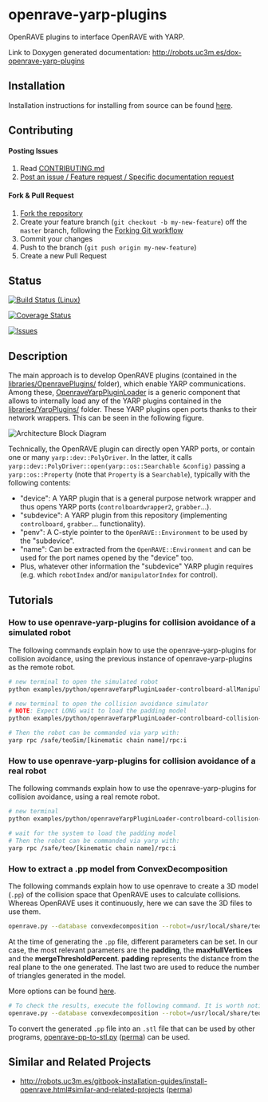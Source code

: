 # openrave-yarp-plugins

OpenRAVE plugins to interface OpenRAVE with YARP.

Link to Doxygen generated documentation: http://robots.uc3m.es/dox-openrave-yarp-plugins

## Installation

Installation instructions for installing from source can be found [here](doc/openrave-yarp-plugins-install.md).

## Contributing

#### Posting Issues

1. Read [CONTRIBUTING.md](CONTRIBUTING.md)
2. [Post an issue / Feature request / Specific documentation request](https://github.com/roboticslab-uc3m/openrave-yarp-plugins/issues)

#### Fork & Pull Request

1. [Fork the repository](https://github.com/roboticslab-uc3m/openrave-yarp-plugins/fork)
2. Create your feature branch (`git checkout -b my-new-feature`) off the `master` branch, following the [Forking Git workflow](https://www.atlassian.com/git/tutorials/comparing-workflows/forking-workflow)
3. Commit your changes
4. Push to the branch (`git push origin my-new-feature`)
5. Create a new Pull Request

## Status

[![Build Status (Linux)](https://travis-ci.com/roboticslab-uc3m/openrave-yarp-plugins.svg?branch=master)](https://travis-ci.com/roboticslab-uc3m/openrave-yarp-plugins)

[![Coverage Status](https://coveralls.io/repos/roboticslab-uc3m/openrave-yarp-plugins/badge.svg)](https://coveralls.io/r/roboticslab-uc3m/openrave-yarp-plugins)

[![Issues](https://img.shields.io/github/issues/roboticslab-uc3m/openrave-yarp-plugins.svg?label=Issues)](https://github.com/roboticslab-uc3m/openrave-yarp-plugins/issues)

## Description

The main approach is to develop OpenRAVE plugins (contained in the [libraries/OpenravePlugins/](libraries/OpenravePlugins/) folder), which enable YARP communications. Among these, [OpenraveYarpPluginLoader](libraries/OpenravePlugins/OpenraveYarpPluginLoader) is a generic component that allows to internally load any of the YARP plugins contained in the [libraries/YarpPlugins/](libraries/YarpPlugins/) folder. These YARP plugins open ports thanks to their network wrappers. This can be seen in the following figure.

![Architecture Block Diagram](doc/fig/architecture.png)

Technically, the OpenRAVE plugin can directly open YARP ports, or contain one or many `yarp::dev::PolyDriver`. In the latter, it calls `yarp::dev::PolyDriver::open(yarp::os::Searchable &config)` passing a `yarp::os::Property` (note that `Property` is a `Searchable`), typically with the following contents:
- "device": A YARP plugin that is a general purpose network wrapper and thus opens YARP ports (`controlboardwrapper2`, `grabber`...).
- "subdevice": A YARP plugin from this repository (implementing `controlboard`, `grabber`... functionality).
- "penv": A C-style pointer to the `OpenRAVE::Environment` to be used by the "subdevice".
- "name": Can be extracted from the `OpenRAVE::Environment` and can be used for the port names opened by the "device" too.
- Plus, whatever other information the "subdevice" YARP plugin requires (e.g. which `robotIndex` and/or `manipulatorIndex` for control).

## Tutorials

### How to use openrave-yarp-plugins for collision avoidance of a simulated robot
The following commands explain how to use the openrave-yarp-plugins for collision avoidance, using the previous instance of openrave-yarp-plugins as the remote robot.

```bash
# new terminal to open the simulated robot
python examples/python/openraveYarpPluginLoader-controlboard-allManipulators.py

# new terminal to open the collision avoidance simulator 
# NOTE: Expect LONG wait to load the padding model
python examples/python/openraveYarpPluginLoader-controlboard-collision-sim.py

# Then the robot can be commanded via yarp with:
yarp rpc /safe/teoSim/[kinematic chain name]/rpc:i
```

### How to use openrave-yarp-plugins for collision avoidance of a real robot
The following commands explain how to use the openrave-yarp-plugins for collision avoidance, using a real remote robot.

```bash
# new terminal
python examples/python/openraveYarpPluginLoader-controlboard-collision-real.py

# wait for the system to load the padding model
# Then the robot can be commanded via yarp with:
yarp rpc /safe/teo/[kinematic chain name]/rpc:i
```

### How to extract a .pp model from ConvexDecomposition
The following commands explain how to use openrave to create a 3D model (`.pp`) of the collision space that OpenRAVE uses to calculate collisions. Whereas OpenRAVE uses it continuously, here we can save the 3D files to use them.

```bash
openrave.py --database convexdecomposition --robot=/usr/local/share/teo-openrave-models/openrave/teo/teo.robot.xml # --padding=PADDING --maxHullVertices=MAXHULLVERTICES --mergeThresholdPercent=MERGETHRESHOLDPERCENT
```

At the time of generating the `.pp` file, different parameters can be set. In our case, the most relevant parameters are the **padding**, the **maxHullVertices** and the **mergeThresholdPercent**. **padding** represents the distance from the real plane to the one generated. The last two are used to reduce the number of triangles generated in the model.
  
More options can be found [here](http://openrave.org/docs/0.8.0/openravepy/databases.convexdecomposition/).

```bash
# To check the results, execute the following command. It is worth noting that, the triangle count is not correct, this was contrasted using other tool.
openrave.py --database convexdecomposition --robot=/usr/local/share/teo-openrave-models/openrave/teo/teo.robot.xml --show
```

To convert the generated `.pp` file into an `.stl` file that can be used by other programs, [openrave-pp-to-stl.py](https://github.com/roboticslab-uc3m/openrave-tools/blob/develop/openrave-pp-to-stl.py) ([perma](https://github.com/roboticslab-uc3m/openrave-tools/blob/bd078f6d64478ca3c1b911599df56b9dc6051797/openrave-pp-to-stl.py)) can be used.

## Similar and Related Projects
- http://robots.uc3m.es/gitbook-installation-guides/install-openrave.html#similar-and-related-projects ([perma](https://github.com/roboticslab-uc3m/installation-guides/blob/f73a1a67cc258e7a61e317c4e845c7055af18f86/install-openrave.md#similar-and-related-projects))
